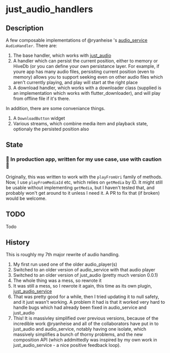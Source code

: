 # just_audio_handlers

## Description
A few composable implementations of @ryanheise 's [audio_service](https://github.com/ryanheise/audio_service) `AudioHandler`.
There are:
1. The base handler, which works with [just_audio](https://pub.dev/packages/just_audio)
2. A handler which can persist the current position, either to memory or HiveDb (or you can define your own persistance layer. For example, if youre app has many audio files, persisting current position (even to memory) allows you to support seeking even on other audio files which aren't currently playing, and play will start at the right place
3. A download handler, which works with a downloader class (supplied is an implementation which works with flutter_downloader), and will play from offline file if it's there.

In addition, there are some conveniance things.
1. A `DownloadButton` widget
2. Various streams, which combine media item and playback state, optionaly the persisted position also

## State
### 🚧 In production app, written for my use case, use with caution 🚧
Originally, this was written to work with the `playFromUri` family of methods.
Now, I use `playFromMediaId` etc, which relies on `getMedia` by ID.
It might still be usable without implementing `getMedia`, but I haven't tested that, and probably won't get around to it unless I need it.
A PR to fix that (if broken) would be welcome.

## TODO
Todo

## History
This is roughly my 7th major rewrite of audio handling.
1. My first run used one of the older audio_player(s)
2. Switched to an older version of audio_service with that audio player
3. Switched to an older version of just_audio (pretty much version 0.0.1)
4. The whole thing was a mess, so rewrote it
5. It was still a mess, so I rewrote it again, this time as its own plugin, [just_audio_service](https://github.com/yringler/just_audio_service)
6. That was pretty good for a while, then I tried updating it to null safety, and it just wasn't working. A problem it had is that it worked very hard to handle bugs which had already been fixed in audio_service and just_audio
7. This! It is massivley simplified over previous versions, because of the incredible work @ryanheise and all of the collaborators have put in to just_audio and audio_service, notably having one isolate, which massively simplifies a bunch of thorny problems, and the new composition API (which addmittedly was inspired by my own work in just_audio_service - a nice positive feedback loop).
